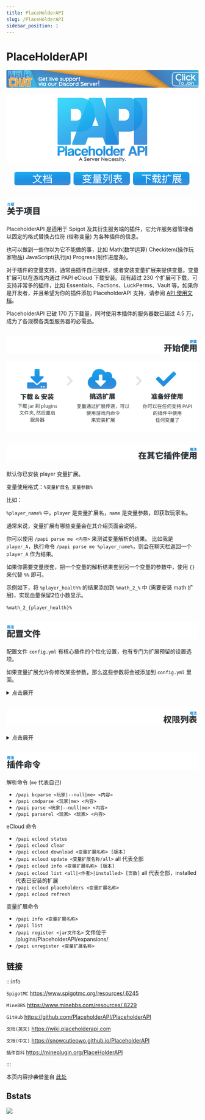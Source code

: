 ```yaml
---
title: PlaceHolderAPI
slug: /PlaceHolderAPI
sidebar_position: 1
---
```


<!--markdownlint-disable line-length-->

# PlaceHolderAPI

![](_images/PlaceHolderAPI/1.png)

<div align="center">

![](_images/PlaceHolderAPI/2.png)

[![](_images/PlaceHolderAPI/3.png)](https://snowcutieowo.github.io/PlaceholderAPI)
[![](_images/PlaceHolderAPI/4.png)](https://snowcutieowo.github.io/PlaceholderAPI/user-guides.placeholder-list.html)
[![](_images/PlaceHolderAPI/5.png)](https://api.extendedclip.com/home)

</div>

## ![介绍](_images/PlaceHolderAPI/6.png)

PlaceholderAPI 是适用于 Spigot 及其衍生服务端的插件，它允许服务器管理者以固定的格式替换占位符 (俗称变量) 为各种插件的信息。

也可以做到一些你以为它不能做的事，比如 Math(数学运算) Checkitem(操作玩家物品) JavaScript(执行js) Progress(制作进度条)。

对于插件的变量支持，通常由插件自己提供，或者安装变量扩展来提供变量。变量扩展可以在游戏内通过 PAPI eCloud 下载安装。现有超过 230 个扩展可下载，可支持非常多的插件，比如 Essentials、Factions、LuckPerms、Vault 等。如果你是开发者，并且希望为你的插件添加 PlaceholderAPI 支持，请参阅 [API 使用文档](https://github.com/PlaceholderAPI/PlaceholderAPI/wiki/Hook-into-PlaceholderAPI)。

PlaceholderAPI 已破 170 万下载量，同时使用本插件的服务器数已超过 4.5 万，成为了各规模各类型服务器的必需品。

## ![安装](_images/PlaceHolderAPI/7.png)

![](_images/PlaceHolderAPI/8.png)

## ![在其他插件使用](_images/PlaceHolderAPI/9.png)

默认你已安装 player 变量扩展。

变量使用格式：`%变量扩展名_变量参数%`

比如：

`%player_name%` 中，`player` 是变量扩展名，`name` 是变量参数，即获取玩家名。

通常来说，变量扩展有哪些变量会在其介绍页面会说明。

你可以使用 `/papi parse me <内容>` 来测试变量解析的结果。
比如我是 `player_A`，执行命令 `/papi parse me %player_name%`，则会在聊天栏返回一个 `player_A` 作为结果。

如果你需要变量嵌套，把一个变量的解析结果套到另一个变量的参数中，使用 `{}` 来代替 `%%` 即可。

示例如下，将 `%player_health%` 的结果添加到 `%math_2_%` 中 (需要安装 math 扩展)，实现血量保留2位小数显示。

`%math_2_{player_health}%`

## ![配置文件](_images/PlaceHolderAPI/10.png)

配置文件 `config.yml` 有核心插件的个性化设置，也有专门为扩展预留的设置选项。

如果变量扩展允许你修改某些参数，那么这些参数将会被添加到 `config.yml` 里面。

<details>
  <summary>点击展开</summary>

```YAML
# PlaceholderAPI
# 版本: 2.11.4
# 作者: extended_clip
# 贡献者: https://github.com/PlaceholderAPI/PlaceholderAPI/graphs/contributors
# 问题反馈: https://github.com/PlaceholderAPI/PlaceholderAPI/issues
# 变量扩展中心: https://api.extendedclip.com/all/
# 文档: https://wiki.placeholderapi.com/
# Discord: https://helpch.at/discord
# 插件默认不提供任何变量.
# 请用这个命令下载变量: /papi ecloud
check_updates: true
cloud_enabled: true
cloud_sorting: "name"
cloud_allow_unverified_expansions: false
boolean:
  'true': 'yes'
  'false': 'no'
date_format: MM/dd/yy HH:mm:ss
debug: false
```

</details>

## ![权限列表](_images/PlaceHolderAPI/11.png)

<details>
  <summary>点击展开</summary>

```YAML
permissions:
  placeholderapi.*:
    description: "允许使用所有 PAPI 命令"
    children:
      placeholderapi.admin: true
      placeholderapi.ecloud.*: true
  placeholderapi.admin:
    description: "允许使用所有 PAPI 命令"
    children:
      placeholderapi.help: true
      placeholderapi.info: true
      placeholderapi.list: true
      placeholderapi.parse: true
      placeholderapi.reload: true
      placeholderapi.version: true
      placeholderapi.register: true
      placeholderapi.unregister: true
      placeholderapi.updatenotify: true
  placeholderapi.ecloud.*:
    description: "允许使用所有 PAPI eCloud 命令"
    children:
      placeholderapi.ecloud: true
      placeholderapi.ecloud.info: true
      placeholderapi.ecloud.list: true
      placeholderapi.ecloud.clear: true
      placeholderapi.ecloud.status: true
      placeholderapi.ecloud.update: true
      placeholderapi.ecloud.refresh: true
      placeholderapi.ecloud.download: true
      placeholderapi.ecloud.placeholders: true
  placeholderapi.help:
    default: "op"
    description: "允许查看 PAPI 帮助命令"
  placeholderapi.info:
    default: "op"
    description: "允许查看变量扩展信息"
  placeholderapi.list:
    default: "op"
    description: "允许查看活跃的变量扩展列表"
  placeholderapi.ecloud:
    default: "op"
    description: "允许使用 PAPI eCloud 功能"
  placeholderapi.parse:
    default: "op"
    description: "允许使用 /papi parse 命令"
  placeholderapi.reload:
    default: "op"
    description: "允许重载 PAPI 扩展以及配置文件"
  placeholderapi.version:
    default: "op"
    description: "允许查看当前安装的 PAPI 插件版本"
  placeholderapi.register:
    default: "op"
    description: "允许注册扩展"
  placeholderapi.unregister:
    default: "op"
    description: "允许卸载扩展"
  placeholderapi.updatenotify:
    default: "op"
    description: "当 PAPI 插件有更新时，接收更新信息"
  placeholderapi.ecloud.info:
    default: "op"
    description: "允许通过 eCloud 获取变量扩展信息"
  placeholderapi.ecloud.list:
    default: "op"
    description: "允许通过 eCloud 获取变量扩展列表"
  placeholderapi.ecloud.clear:
    default: "op"
    description: "允许清除 eCloud 本地缓存"
  placeholderapi.ecloud.status:
    default: "op"
    description: "允许查看 eCloud 状态"
  placeholderapi.ecloud.update:
    default: "op"
    description: "允许通过 eCloud 更新已注册的扩展"
  placeholderapi.ecloud.refresh:
    default: "op"
    description: "允许刷新 eCloud 本地缓存"
  placeholderapi.ecloud.download:
    default: "op"
    description: "允许从 eCloud 下载扩展"
  placeholderapi.ecloud.placeholders:
    default: "op"
    description: "允许查看 eCloud 扩展的变量列表"
```

</details>

## ![插件命令](_images/PlaceHolderAPI/12.png)

解析命令 (`me` 代表自己)

- `/papi bcparse <玩家|--null|me> <内容>`
- `/papi cmdparse <玩家|me> <内容>`
- `/papi parse <玩家|--null|me> <内容>`
- `/papi parserel <玩家> <玩家> <内容>`

eCloud 命令

- `/papi ecloud status`
- `/papi ecloud clear`
- `/papi ecloud download <变量扩展名称> [版本]`
- `/papi ecloud update <变量扩展名称/all>` all 代表全部
- `/papi ecloud info <变量扩展名称> [版本]`
- `/papi ecloud list <all|<作者>|installed> [页数]` all 代表全部，installed 代表已安装的扩展
- `/papi ecloud placeholders <变量扩展名称>`
- `/papi ecloud refresh`

变量扩展命令

- `/papi info <变量扩展名称>`
- `/papi list`
- `/papi register <jar文件名>` 文件位于 /plugins/PlaceholderAPI/expansions/
- `/papi unregister <变量扩展名称>`

## 链接

:::info

`SpigotMC` https://www.spigotmc.org/resources/.6245

`MineBBS` https://www.minebbs.com/resources/.8229

`GitHub` https://github.com/PlaceholderAPI/PlaceholderAPI

`文档(英文)` https://wiki.placeholderapi.com

`文档(中文)` https://snowcutieowo.github.io/PlaceholderAPI

`插件百科` https://mineplugin.org/PlaceHolderAPI

:::

本页内容~~抄袭~~借鉴自 [此处](https://www.minebbs.com/resources/.8229)

## Bstats

[![](https://bstats.org/signatures/bukkit/PlaceholderAPI.svg)](https://bstats.org/plugin/bukkit/PlaceholderAPI/438)
